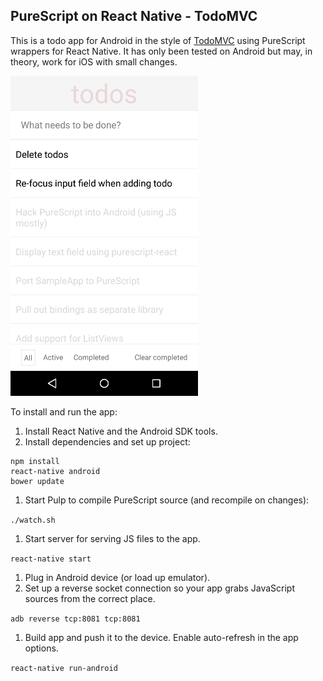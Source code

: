 ## PureScript on React Native - TodoMVC

This is a todo app for Android in the style of [TodoMVC](http://todomvc.com) using PureScript wrappers for React Native. It has only been tested on Android but may, in theory, work for iOS with small changes.

<img src="screenshot.png" />

To install and run the app:

1. Install React Native and the Android SDK tools.
1. Install dependencies and set up project:

```
npm install
react-native android
bower update
```

1. Start Pulp to compile PureScript source (and recompile on changes):

  `./watch.sh`

1. Start server for serving JS files to the app.

  `react-native start`

1. Plug in Android device (or load up emulator).
1. Set up a reverse socket connection so your app grabs JavaScript sources from the correct place.

  `adb reverse tcp:8081 tcp:8081`

1. Build app and push it to the device. Enable auto-refresh in the app options.

  `react-native run-android`
